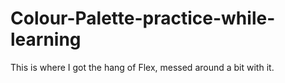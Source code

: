 # Colour-Palette-practice-while-learning
This is where I got the hang of Flex, messed around a bit with it.
